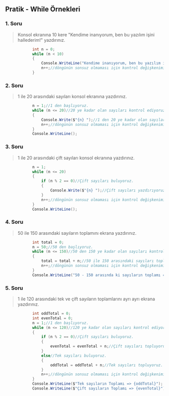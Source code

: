 ﻿## Pratik - While Örnekleri

### 1. Soru
> Konsol ekranına 10 kere "Kendime inanıyorum, ben bu yazılım işini hallederim!" yazdırınız.
```csharp
			int n = 0;
            while (n < 10)
            {
				Console.WriteLine("Kendime inanıyorum, ben bu yazılım işini hallederim!");
				n++;//döngünün sonsuz olmaması için kontrol değişkenimizi arttırıyoruz.
			}
```

### 2. Soru
> 1 ile 20 arasındaki sayıları konsol ekranına yazdırınız.
```csharp
			n = 1;//1 den başlıyoruz.
			while (n <= 20)//20 ye kadar olan sayıları kontrol ediyoruz.
			{
				Console.Write($"{n} ");//1 den 20 ye kadar olan sayıları yazdırıyoruz.
				n++;//döngünün sonsuz olmaması için kontrol değişkenimizi arttırıyoruz.
			}
			Console.WriteLine();
```
### 3. Soru
> 1 ile 20 arasındaki çift sayıları konsol ekranına yazdırınız.
```csharp
			n = 1;
			while (n <= 20)
			{
				if (n % 2 == 0)//Çift sayıları buluyoruz.
				{
					Console.Write($"{n} ");//Çift sayıları yazdırıyoruz.
				}
				n++;//döngünün sonsuz olmaması için kontrol değişkenimizi arttırıyoruz.
			}
			Console.WriteLine();
```
### 4. Soru
> 50 ile 150 arasındaki sayıların toplamını ekrana yazdırınız.
```csharp
			int total = 0;
			n = 50;//50 den başlıyoruz.
			while (n <= 150)//50 den 150 ye kadar olan sayıları kontrol ediyoruz.
			{
				total = total + n;//50 ile 150 arasındaki sayıları topluyoruz.
				n++;//döngünün sonsuz olmaması için kontrol değişkenimizi arttırıyoruz.
			}
			Console.WriteLine("50 - 150 arasında ki sayıların toplamı => " + total);
```
### 5. Soru
> 1 ile 120 arasındaki tek ve çift sayıların toplamlarını ayrı ayrı ekrana yazdırınız.
```csharp
			int oddTotal = 0;
			int evenTotal = 0;
			n = 1;//1 den başlıyoruz.
			while (n <= 120)//120 ye kadar olan sayıları kontrol ediyoruz.
			{
				if (n % 2 == 0)//Çift sayıları buluyoruz.
				{
					evenTotal = evenTotal + n;//Çift sayıları topluyoruz.
				}
				else//Tek sayıları buluyoruz.
				{
					oddTotal = oddTotal + n;//Tek sayıları topluyoruz.
				}
				n++;//döngünün sonsuz olmaması için kontrol değişkenimizi arttırıyoruz.
			}
			Console.WriteLine($"Tek sayıların Toplamı => {oddTotal}");
			Console.WriteLine($"Çift sayıların Toplamı => {evenTotal}");
```

